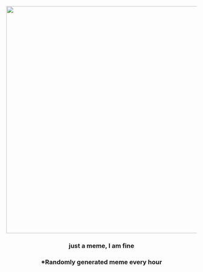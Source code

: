 <p align="center">
        <img src="https://i.redd.it/0cspib72f4q91.jpg" width="600" height="600">
        </p>
        <h3 align="center">just a meme, I am fine</h3>
        <h3 align="center">*Randomly generated meme every hour</h3>
    